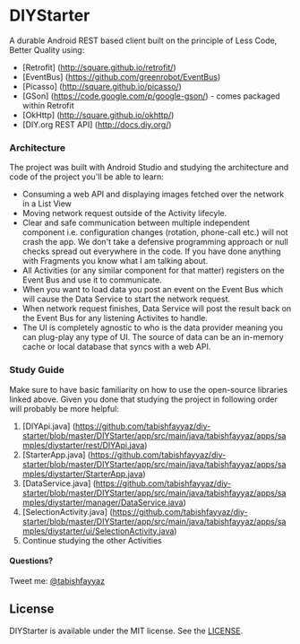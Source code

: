 # DIYStarter

A durable Android REST based client built on the principle of Less Code, Better Quality using:

 - [Retrofit] (http://square.github.io/retrofit/)
 - [EventBus] (https://github.com/greenrobot/EventBus)
 - [Picasso] (http://square.github.io/picasso/)
 - [GSon] (https://code.google.com/p/google-gson/) - comes packaged within Retrofit
 - [OkHttp] (http://square.github.io/okhttp/)
 - [DIY.org REST API] (http://docs.diy.org/)

### Architecture

The project was built with Android Studio and studying the architecture and code of the project you'll be able to learn:

- Consuming a web API and displaying images fetched over the network in a List View
- Moving network request outside of the Activity lifecyle.
- Clear and safe communication between multiple independent component i.e. configuration changes (rotation, phone-call etc.) will not crash the app. We don't take a defensive programming approach or null checks spread out everywhere in the code. If you have done anything with Fragments you know what I am talking about.
- All Activities (or any similar component for that matter) registers on the Event Bus and use it to communicate.
- When you want to load data you post an event on the Event Bus which will cause the Data Service to start the network request.
- When network request finishes, Data Service will post the result back on the Event Bus for any listening Activites to handle.
- The UI is completely agnostic to who is the data provider meaning you can plug-play any type of UI. The source of data can be an in-memory cache or local database that syncs with a web API. 

### Study Guide

Make sure to have basic familiarity on how to use the open-source libraries linked above. Given you done that studying the project in following order will probably be more helpful:

1. [DIYApi.java] (https://github.com/tabishfayyaz/diy-starter/blob/master/DIYStarter/app/src/main/java/tabishfayyaz/apps/samples/diystarter/rest/DIYApi.java)
2. [StarterApp.java] (https://github.com/tabishfayyaz/diy-starter/blob/master/DIYStarter/app/src/main/java/tabishfayyaz/apps/samples/diystarter/StarterApp.java)
3. [DataService.java] (https://github.com/tabishfayyaz/diy-starter/blob/master/DIYStarter/app/src/main/java/tabishfayyaz/apps/samples/diystarter/manager/DataService.java)
4. [SelectionActivity.java] (https://github.com/tabishfayyaz/diy-starter/blob/master/DIYStarter/app/src/main/java/tabishfayyaz/apps/samples/diystarter/ui/SelectionActivity.java)
5. Continue studying the other Activities

#### Questions? 

Tweet me: [@tabishfayyaz](https://twitter.com/tabishfayyaz)

## License

DIYStarter is available under the MIT license. See the [LICENSE](https://github.com/tabishfayyaz/diy-starter/blob/master/LICENSE).
 
